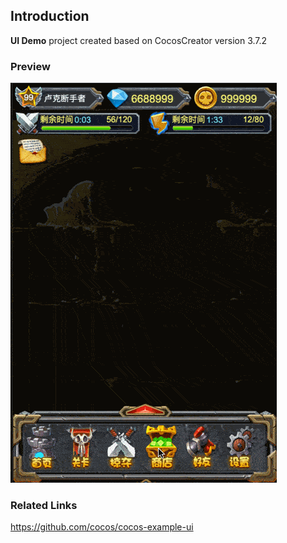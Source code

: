## Introduction
**UI Demo** project created based on CocosCreator version 3.7.2

### Preview
![image](../../../gif/202304/2023040601.gif)

### Related Links
https://github.com/cocos/cocos-example-ui